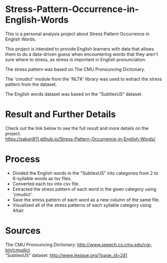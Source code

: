 # Stress-Pattern-Occurrence-in-English-Words
This is a personal analysis project about Stress Pattern Occurrence in English Words.

This project is intended to provide English learners with data that allows them to do a data-driven guess 
when encountering words that they aren't sure where to stress, as stress is important in English pronunciation.  

The stress pattern was based on The CMU Pronouncing Dictionary.   

The 'cmudict' module from the 'NLTK' library was used to extract the stress pattern from the dataset.    

The English words dataset was based on the “SubtlexUS” dataset.     

# Result and Further Details
Check out the link below to see the full result and more details on the project.  
https://sakan811.github.io/Stress-Pattern-Occurrence-in-English-Words/

# Process
- Divided the English words in the "SubtlexUS" into categories from 2 to 6-syllable words as tsv files.
- Converted each tsv into csv file.
- Extracted the stress pattern of each word in the given category using 'cmudict'.
- Save the stress pattern of each word as a new column of the same file.
- Visualized all of the stress patterns of each syllable category using Altair.

# Sources
The CMU Pronouncing Dictionary: http://www.speech.cs.cmu.edu/cgi-bin/cmudict   
“SubtlexUS” dataset: http://www.lexique.org/?page_id=241  
